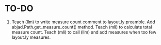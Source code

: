 TO-DO
=====

1.  Teach (llm) to write measure count comment to layout.ly preamble.
    Add abjad.Path.get_measure_count() method.
    Teach (mli) to calculate total measure count.
    Teach (mli) to call (llm) and add measures when too few layout.ly measures.
